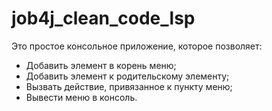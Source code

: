 # job4j_clean_code_lsp


Это простое консольное приложение, которое позволяет:

  - Добавить элемент в корень меню;
  - Добавить элемент к родительскому элементу;
  - Вызвать действие, привязанное к пункту меню;
  - Вывести меню в консоль. 